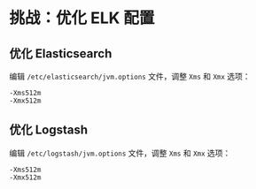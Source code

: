 # 挑战：优化 ELK 配置

## 优化 Elasticsearch

编辑 `/etc/elasticsearch/jvm.options` 文件，调整 `Xms` 和 `Xmx` 选项：

```text
-Xms512m
-Xmx512m
```

## 优化 Logstash

编辑 `/etc/logstash/jvm.options` 文件，调整 `Xms` 和 `Xmx` 选项：

```text
-Xms512m
-Xmx512m
```
